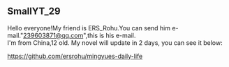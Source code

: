 ## SmallYT_29
Hello everyone!My friend is ERS_Rohu.You can send him e-mail."239603871@qq.com",this is his e-mail.  
I'm from China,12 old.
My novel will update in 2 days, you can see it below:

<https://github.com/ersrohu/mingyues-daily-life>
